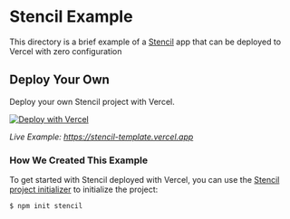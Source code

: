 # Stencil Example

This directory is a brief example of a [Stencil](https://stenciljs.com/) app that can be deployed to Vercel with zero configuration

## Deploy Your Own

Deploy your own Stencil project with Vercel.

[![Deploy with Vercel](https://vercel.com/button)](https://vercel.com/new/clone?repository-url=https://github.com/vercel/examples/tree/main/framework-boilerplates/stencil&template=stencil)

_Live Example: https://stencil-template.vercel.app_

### How We Created This Example

To get started with Stencil deployed with Vercel, you can use the [Stencil project initializer](https://stenciljs.com/docs/getting-started#starting-a-new-project) to initialize the project:

```shell
$ npm init stencil
```
